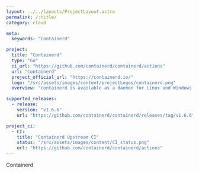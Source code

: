 ```yaml
---
layout: ../../layouts/ProjectLayout.astro
permalink: /:title/
category: cloud

meta:
  keywords: "Containerd"

project:
  title: "Containerd"
  type: "Go"
  ci_url: "https://github.com/containerd/containerd/actions"
  url: "Containerd"
  project_official_url: "https://containerd.io/"
  logo: "/src/assets/images/content/projectLogos/containerd.png"
  overview: "containerd is available as a daemon for Linux and Windows. It manages the complete container lifecycle of its host system, from image transfer and storage to container execution and supervision to low-level storage to network attachments and beyond."

supported_releases:
  - release:
    version: "v1.6.6"
    url: "https://github.com/containerd/containerd/releases/tag/v1.6.6"

project_ci:
  - CI:
    title: "Containerd Upstream CI"
    status: "/src/assets/images/content/CI_status.png"
    url: "https://github.com/containerd/containerd/actions"
---
```


<p>Containerd</p>
